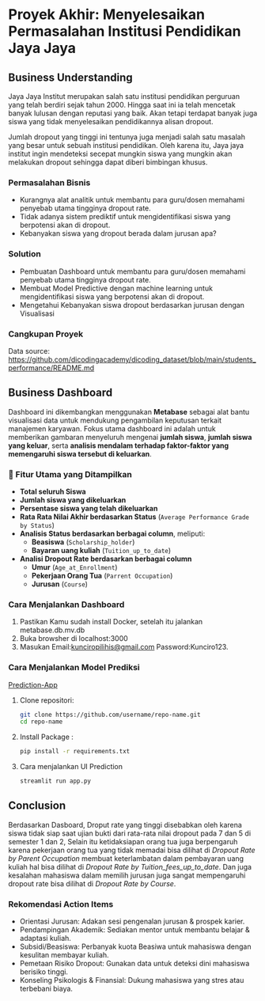 # Proyek Akhir: Menyelesaikan Permasalahan Institusi Pendidikan Jaya Jaya 

## Business Understanding
Jaya Jaya Institut merupakan salah satu institusi pendidikan perguruan yang telah berdiri sejak tahun 2000. Hingga saat ini ia telah mencetak banyak lulusan dengan reputasi yang baik. Akan tetapi terdapat banyak juga siswa yang tidak menyelesaikan pendidikannya alisan dropout.

Jumlah dropout yang tinggi ini tentunya juga menjadi salah satu masalah yang besar untuk sebuah institusi pendidikan. Oleh karena itu, Jaya jaya institut ingin mendeteksi secepat mungkin siswa yang mungkin akan melakukan dropout sehingga dapat diberi bimbingan khusus.

### Permasalahan Bisnis
- Kurangnya alat analitik untuk membantu para guru/dosen memahami penyebab utama tingginya dropout rate.
- Tidak adanya sistem prediktif untuk mengidentifikasi siswa yang berpotensi akan di dropout.
- Kebanyakan siswa yang dropout berada dalam jurusan apa? 

### Solution
- Pembuatan Dashboard untuk membantu para guru/dosen memahami penyebab utama tingginya dropout rate.
- Membuat Model Predictive dengan machine learning untuk mengidentifikasi siswa yang berpotensi akan di dropout.
- Mengetahui Kebanyakan siswa dropout berdasarkan jurusan dengan Visualisasi 

### Cangkupan Proyek
Data source:  https://github.com/dicodingacademy/dicoding_dataset/blob/main/students_performance/README.md 

## Business Dashboard
Dashboard ini dikembangkan menggunakan **Metabase** sebagai alat bantu visualisasi data untuk mendukung pengambilan keputusan terkait manajemen karyawan. Fokus utama dashboard ini adalah untuk memberikan gambaran menyeluruh mengenai **jumlah siswa**, **jumlah siswa yang keluar**, serta **analisis mendalam terhadap faktor-faktor yang memengaruhi siswa tersebut di keluarkan**.

### 🎯 Fitur Utama yang Ditampilkan
- **Total seluruh Siswa**
- **Jumlah siswa yang dikeluarkan**
- **Persentase siswa yang telah dikeluarkan**
- **Rata Rata Nilai Akhir berdasarkan Status** (`Average Performance Grade by Status`)
- **Analisis Status berdasarkan berbagai column**, meliputi:
  - **Beasiswa** (`Scholarship_holder`)
  - **Bayaran uang kuliah** (`Tuition_up_to_date`)
- **Analisi Dropout Rate berdasarkan berbagai column**
  - **Umur** (`Age_at_Enrollment`)
  - **Pekerjaan Orang Tua** (`Parrent Occupation`)
  - **Jurusan** (`Course`)


### Cara Menjalankan Dashboard
1. Pastikan Kamu sudah install Docker, setelah itu jalankan metabase.db.mv.db
2. Buka browsher di localhost:3000
3. Masukan Email:kunciropilihis@gmail.com Password:Kunciro123.

### Cara Menjalankan Model Prediksi
[Prediction-App]()

1. Clone repositori:
   ```bash
   git clone https://github.com/username/repo-name.git
   cd repo-name
2. Install Package :
   ```bash
   pip install -r requirements.txt 
3. Cara menjalankan UI Prediction
   ```bash
   streamlit run app.py

## Conclusion
Berdasarkan Dasboard, Droput rate yang tinggi disebabkan oleh karena siswa tidak siap saat ujian bukti dari rata-rata nilai dropout pada 7 dan 5 di semester 1 dan 2, Selain itu ketidaksiapan orang tua juga berpengaruh karena pekerjaan orang tua yang tidak memadai bisa dilihat di *Dropout Rate by Parent Occupation* membuat keterlambatan dalam pembayaran uang kuliah hal bisa dilihat di *Dropout Rate by Tuition_fees_up_to_date*. Dan juga kesalahan mahasiswa dalam memilih jurusan juga sangat mempengaruhi dropout rate bisa dilihat di *Dropout Rate by Course*.

### Rekomendasi Action Items
- Orientasi Jurusan: Adakan sesi pengenalan jurusan & prospek karier.
- Pendampingan Akademik: Sediakan mentor untuk membantu belajar & adaptasi kuliah.
- Subsidi/Beasiswa: Perbanyak kuota Beasiwa untuk mahasiswa dengan kesulitan membayar kuliah.
- Pemetaan Risiko Dropout: Gunakan data untuk deteksi dini mahasiswa berisiko tinggi.
- Konseling Psikologis & Finansial: Dukung mahasiswa yang stres atau terbebani biaya.

